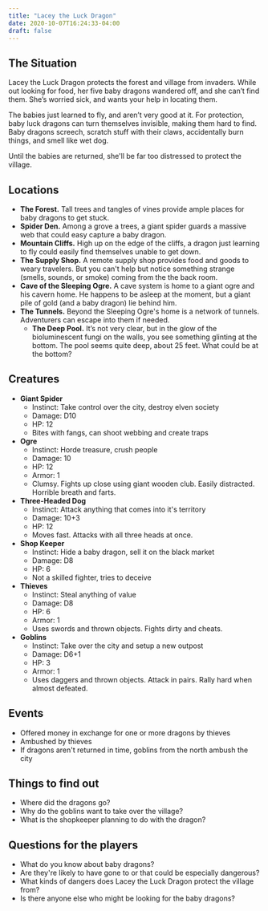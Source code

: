 ```yaml
---
title: "Lacey the Luck Dragon"
date: 2020-10-07T16:24:33-04:00
draft: false
---
```


<div data-toc="In This Adventure"></div>

## The Situation

Lacey the Luck Dragon protects the forest and village from invaders. While out looking for food, her five baby dragons wandered off, and she can’t find them. She’s worried sick, and wants your help in locating them.

The babies just learned to fly, and aren’t very good at it. For protection, baby luck dragons can turn themselves invisible, making them hard to find. Baby dragons screech, scratch stuff with their claws, accidentally burn things, and smell like wet dog.

Until the babies are returned, she'll be far too distressed to protect the village.


## Locations

- **The Forest.** Tall trees and tangles of vines provide ample places for baby dragons to get stuck.
- **Spider Den.** Among a grove a trees, a giant spider guards a massive web that could easy capture a baby dragon.
- **Mountain Cliffs.** High up on the edge of the cliffs, a dragon just learning to fly could easily find themselves unable to get down.
- **The Supply Shop.** A remote supply shop provides food and goods to weary travelers. But you can't help but notice something strange (smells, sounds, or smoke) coming from the the back room.
- **Cave of the Sleeping Ogre.** A cave system is home to a giant ogre and his cavern home. He happens to be asleep at the moment, but a giant pile of gold (and a baby dragon) lie behind him.
- **The Tunnels.** Beyond the Sleeping Ogre's home is a network of tunnels. Adventurers can escape into them if needed.
	+ **The Deep Pool.** It’s not very clear, but in the glow of the bioluminescent fungi on the walls, you see something glinting at the bottom. The pool seems quite deep, about 25 feet. What could be at the bottom?


## Creatures

- **Giant Spider**
	+ Instinct: Take control over the city, destroy elven society
	+ Damage: D10
	+ HP: 12
	+ Bites with fangs, can shoot webbing and create traps
- **Ogre**
	+ Instinct: Horde treasure, crush people
	+ Damage: 10
	+ HP: 12
	+ Armor: 1
	+ Clumsy. Fights up close using giant wooden club. Easily distracted. Horrible breath and farts.
- **Three-Headed Dog**
	+ Instinct: Attack anything that comes into it's territory
	+ Damage: 10+3
	+ HP: 12
	+ Moves fast. Attacks with all three heads at once.
- **Shop Keeper**
	+ Instinct: Hide a baby dragon, sell it on the black market
	+ Damage: D8
	+ HP: 6
	+ Not a skilled fighter, tries to deceive
- **Thieves**
	+ Instinct: Steal anything of value
	+ Damage: D8
	+ HP: 6
	+ Armor: 1
	+ Uses swords and thrown objects. Fights dirty and cheats.
- **Goblins**
	+ Instinct: Take over the city and setup a new outpost
	+ Damage: D6+1
	+ HP: 3
	+ Armor: 1
	+ Uses daggers and thrown objects. Attack in pairs. Rally hard when almost defeated.


## Events

- Offered money in exchange for one or more dragons by thieves
- Ambushed by thieves
- If dragons aren't returned in time, goblins from the north ambush the city


## Things to find out

- Where did the dragons go?
- Why do the goblins want to take over the village?
- What is the shopkeeper planning to do with the dragon?


## Questions for the players

- What do you know about baby dragons?
- Are they're likely to have gone to or that could be especially dangerous?
- What kinds of dangers does Lacey the Luck Dragon protect the village from?
- Is there anyone else who might be looking for the baby dragons?